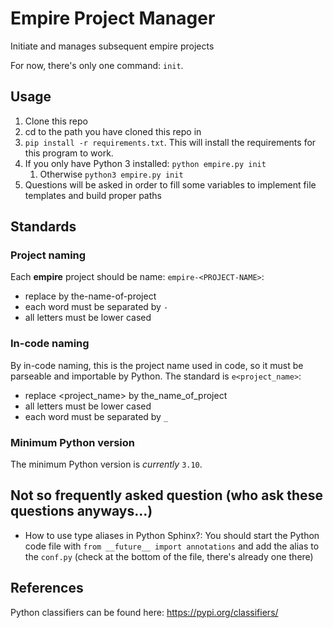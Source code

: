 # Empire Project Manager
Initiate and manages subsequent empire projects

For now, there's only one command: ``init``.

## Usage

1. Clone this repo
2. cd to the path you have cloned this repo in
3. ``pip install -r requirements.txt``. This will install the requirements for this program to work.
4. If you only have Python 3 installed: ``python empire.py init``
   1. Otherwise ``python3 empire.py init``
5. Questions will be asked in order to fill some variables to implement file templates and build proper paths

## Standards

### Project naming
Each **empire** project should be name: ``empire-<PROJECT-NAME>``:
* replace <PROJECT-NAME> by the-name-of-project
* each word must be separated by ``-``
* all letters must be lower cased

### In-code naming
By in-code naming, this is the project name used in code, so it must be parseable and importable by Python.
The standard is ``e<project_name>``:
* replace <project_name> by the_name_of_project
* all letters must be lower cased
* each word must be separated by ``_``

### Minimum Python version
The minimum Python version is *currently* ``3.10``. 

## Not so frequently asked question (who ask these questions anyways...)

* How to use type aliases in Python Sphinx?:
	You should start the Python code file with ``from __future__ import annotations`` and add the alias to the ``conf.py`` (check at the bottom of the file, there's already one there)

## References

Python classifiers can be found here: https://pypi.org/classifiers/